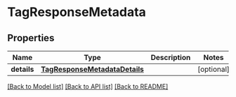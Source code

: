 # TagResponseMetadata

## Properties
Name | Type | Description | Notes
------------ | ------------- | ------------- | -------------
**details** | [**TagResponseMetadataDetails**](TagResponseMetadataDetails.md) |  | [optional] 

[[Back to Model list]](../README.md#documentation-for-models) [[Back to API list]](../README.md#documentation-for-api-endpoints) [[Back to README]](../README.md)

